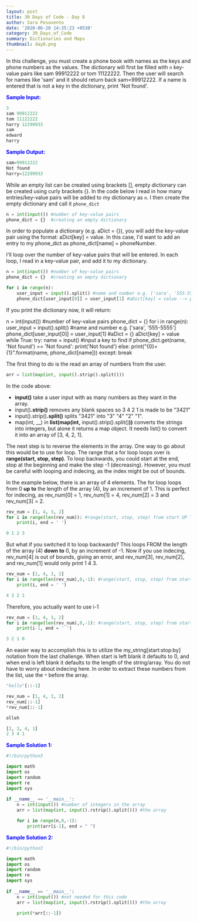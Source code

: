 ```yaml
---
layout: post
title: 30 Days of Code - Day 8
author: Sara Pesavento
date: '2020-06-20 14:35:23 +0530'
category: 30_Days_of_Code
summary: Dictionaries and Maps
thumbnail: day8.png
---
```

 
In this challenge, you must create a phone book with names as the keys and phone numbers as the values. The dictionary will first be filled with `n` key-value pairs like sam 99912222 or tom 11122222. Then the user will search for names like 'sam' and it should return back sam=99912222. If a name is entered that is not a key in the dictionary, print 'Not found'.

<span style="color:blue">**Sample Input:**</span>

```python
3
sam 99912222
tom 11122222
harry 12299933
sam
edward
harry
```
<span style="color:blue">**Sample Output:**</span>

```python
sam=99912222
Not found
harry=12299933
```

While an empty list can be created using brackets [], empty dictionary can be created using curly brackets {}. In the code below I read in how many entries/key-value pairs will be added to my dictionary as `n`. I then create the empty dictionary and call it `phone_dict`

```python
n = int(input()) #number of key-value pairs
phone_dict = {}  #creating an empty dictionary
```

In order to populate a dictionary (e.g. aDict = {}), you will add the key-value pair using the format: aDict[key] = value. In this case, I'd want to add an entry to my phone_dict as phone_dict[name] = phoneNumber.

I'll loop over the number of key-value pairs that will be entered. In each loop, I read in a key-value pair, and add it to my dictionary.

```python
n = int(input()) #number of key-value pairs
phone_dict = {}  #creating an empty dictionary

for i in range(n):
    user_input = input().split() #name and number e.g. ['sara', '555-5555']
    phone_dict[user_input[0]] = user_input[1] #aDict[key] = value --> phone_dict[name] = phoneNumber
```
If you print the dictionary now, it will return:





n = int(input()) #number of key-value pairs
phone_dict = {}
for i in range(n):
    user_input = input().split() #name and number e.g. ['sara', '555-5555']
    phone_dict[user_input[0]] = user_input[1] #aDict = {} aDict[key] = value
while True:
    try:
        name = input() #input a key to find
        if phone_dict.get(name, 'Not found') == 'Not found':
            print('Not found')
        else:
            print("{0}={1}".format(name, phone_dict[name]))
    except:
        break



The first thing to do is the read an array of numbers from the user. 
```python
arr = list(map(int, input().strip().split())) 
```
In the code above:
* **input()** take a user input with as many numbers as they want in the array. 
* input()**.strip()** removes any blank spaces so 3   4   2 1   is made to be "3421"
* input().strip()**.split()** splits "3421" into "3" "4" "2" "1". 
* map(int, __) in **list(map(int,** input().strip().split()**))** converts the strings into integers, but alone it returns a map object. It needs list() to convert it into an array of [3, 4, 2, 1].


The next step is to reverse the elements in the array. One way to go about this would be to use for loop. The range that a for loop loops over is **range(start, stop, step)**. To loop backwards, you could start at the end, stop at the beginning and make the step -1 (decreasing). However, you must be careful with looping and indecing, as the index might be out of bounds. 

In the example below, there is an array of 4 elements. The for loop loops from 0 **up to** the length of the array (4), by an increment of 1. This is perfect for indecing, as rev_num[0] = 1, rev_num[1] = 4, rev_num[2] = 3 and rev_num[3] = 2.
```python
rev_num = [1, 4, 3, 2]
for i in range(len(rev_num)): #range(start, stop, step) from start UP TO stop
    print(i, end = ' ')
```
```python
0 1 2 3
```
But what if you switched it to loop backwards? This loops FROM the length of the array (4) **down to** 0, by an increment of -1. Now if you use indecing, rev_num[4] is out of bounds, giving an error, and rev_num[3], rev_num[2], and rev_num[1] would only print 1 4 3. 
```python
rev_num = [1, 4, 3, 2]
for i in range(len(rev_num),0,-1): #range(start, stop, step) from start UP TO stop
    print(i, end = ' ')
```
```python
4 3 2 1
```
Therefore, you actually want to use i-1
```python
rev_num = [1, 4, 3, 2]
for i in range(len(rev_num),0,-1): #range(start, stop, step) from start UP TO stop
    print(i-1, end = ' ')
```
```python
3 2 1 0
```

An easier way to accomplish this is to utilize the my_string[start:stop:by] notation from the last challenge.  When start is left blank it defaults to 0, and when end is left blank it defaults to the length of the string/array. You do not have to worry about indecing here. In order to extract these numbers from the list, use the `*` before the array.
```python
"hello"[::-1] 

rev_num = [1, 4, 3, 2]
rev_num[::-1]
*rev_num[::-1]
```
```python
olleh

[2, 3, 4, 1]
2 3 4 1
```

<span style="color:blue">**Sample Solution 1:**</span>

```python
#!/bin/python3

import math
import os
import random
import re
import sys
 
if __name__ == '__main__':
    n = int(input()) #number of integers in the array
    arr = list(map(int, input().rstrip().split())) #the array

    for i in range(n,0,-1):
        print(arr[i-1], end = " ")
```

<span style="color:blue">**Sample Solution 2:**</span>

```python
#!/bin/python3

import math
import os
import random
import re
import sys
 
if __name__ == '__main__':
    n = int(input()) #not needed for this code
    arr = list(map(int, input().rstrip().split())) #the array

    print(*arr[::-1])
```